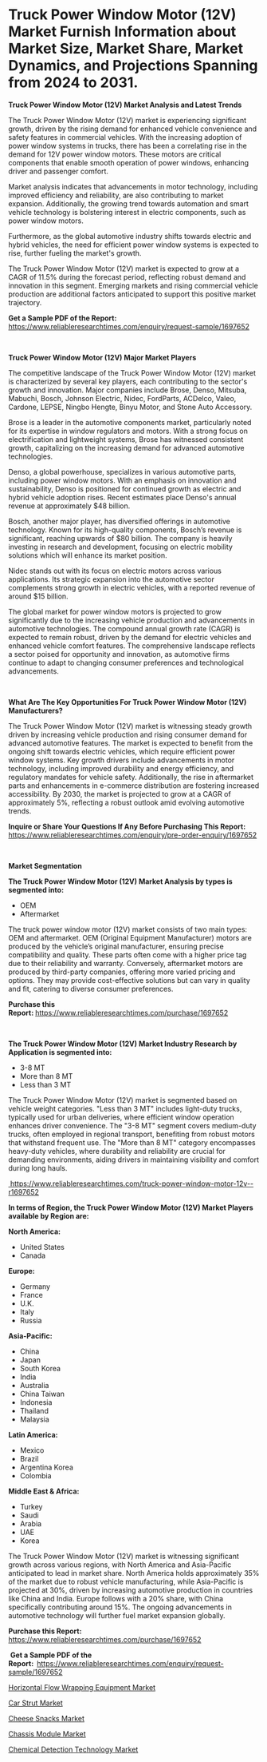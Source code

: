 <p><h1>Truck Power Window Motor (12V) Market Furnish Information about Market Size, Market Share, Market Dynamics, and Projections Spanning from 2024 to 2031.</h1></p><p><strong>Truck Power Window Motor (12V) Market Analysis and Latest Trends</strong></p>
<p><p>The Truck Power Window Motor (12V) market is experiencing significant growth, driven by the rising demand for enhanced vehicle convenience and safety features in commercial vehicles. With the increasing adoption of power window systems in trucks, there has been a correlating rise in the demand for 12V power window motors. These motors are critical components that enable smooth operation of power windows, enhancing driver and passenger comfort.</p><p>Market analysis indicates that advancements in motor technology, including improved efficiency and reliability, are also contributing to market expansion. Additionally, the growing trend towards automation and smart vehicle technology is bolstering interest in electric components, such as power window motors. </p><p>Furthermore, as the global automotive industry shifts towards electric and hybrid vehicles, the need for efficient power window systems is expected to rise, further fueling the market's growth. </p><p>The Truck Power Window Motor (12V) market is expected to grow at a CAGR of 11.5% during the forecast period, reflecting robust demand and innovation in this segment. Emerging markets and rising commercial vehicle production are additional factors anticipated to support this positive market trajectory.</p></p>
<p><strong>Get a Sample PDF of the Report:&nbsp;</strong> <a href="https://www.reliableresearchtimes.com/enquiry/request-sample/1697652?utm_campaign=1630&utm_medium=2&utm_source=Github&utm_content=ia&utm_term=18102024&utm_id=truck-power-window-motor-12v">https://www.reliableresearchtimes.com/enquiry/request-sample/1697652</a></p>
<p>&nbsp;</p>
<p><strong>Truck Power Window Motor (12V) Major Market Players</strong></p>
<p><p>The competitive landscape of the Truck Power Window Motor (12V) market is characterized by several key players, each contributing to the sector's growth and innovation. Major companies include Brose, Denso, Mitsuba, Mabuchi, Bosch, Johnson Electric, Nidec, FordParts, ACDelco, Valeo, Cardone, LEPSE, Ningbo Hengte, Binyu Motor, and Stone Auto Accessory.</p><p>Brose is a leader in the automotive components market, particularly noted for its expertise in window regulators and motors. With a strong focus on electrification and lightweight systems, Brose has witnessed consistent growth, capitalizing on the increasing demand for advanced automotive technologies.</p><p>Denso, a global powerhouse, specializes in various automotive parts, including power window motors. With an emphasis on innovation and sustainability, Denso is positioned for continued growth as electric and hybrid vehicle adoption rises. Recent estimates place Denso's annual revenue at approximately $48 billion.</p><p>Bosch, another major player, has diversified offerings in automotive technology. Known for its high-quality components, Bosch’s revenue is significant, reaching upwards of $80 billion. The company is heavily investing in research and development, focusing on electric mobility solutions which will enhance its market position.</p><p>Nidec stands out with its focus on electric motors across various applications. Its strategic expansion into the automotive sector complements strong growth in electric vehicles, with a reported revenue of around $15 billion.</p><p>The global market for power window motors is projected to grow significantly due to the increasing vehicle production and advancements in automotive technologies. The compound annual growth rate (CAGR) is expected to remain robust, driven by the demand for electric vehicles and enhanced vehicle comfort features. The comprehensive landscape reflects a sector poised for opportunity and innovation, as automotive firms continue to adapt to changing consumer preferences and technological advancements.</p></p>
<p>&nbsp;</p>
<p><strong>What Are The Key Opportunities For Truck Power Window Motor (12V) Manufacturers?</strong></p>
<p><p>The Truck Power Window Motor (12V) market is witnessing steady growth driven by increasing vehicle production and rising consumer demand for advanced automotive features. The market is expected to benefit from the ongoing shift towards electric vehicles, which require efficient power window systems. Key growth drivers include advancements in motor technology, including improved durability and energy efficiency, and regulatory mandates for vehicle safety. Additionally, the rise in aftermarket parts and enhancements in e-commerce distribution are fostering increased accessibility. By 2030, the market is projected to grow at a CAGR of approximately 5%, reflecting a robust outlook amid evolving automotive trends.</p></p>
<p><strong>Inquire or Share Your Questions If Any Before Purchasing This Report:</strong> <a href="https://www.reliableresearchtimes.com/enquiry/pre-order-enquiry/1697652?utm_campaign=1630&utm_medium=2&utm_source=Github&utm_content=ia&utm_term=18102024&utm_id=truck-power-window-motor-12v">https://www.reliableresearchtimes.com/enquiry/pre-order-enquiry/1697652</a></p>
<p>&nbsp;</p>
<p><strong>Market Segmentation</strong></p>
<p><strong>The Truck Power Window Motor (12V) Market Analysis by types is segmented into:</strong></p>
<p><ul><li>OEM</li><li>Aftermarket</li></ul></p>
<p><p>The truck power window motor (12V) market consists of two main types: OEM and aftermarket. OEM (Original Equipment Manufacturer) motors are produced by the vehicle’s original manufacturer, ensuring precise compatibility and quality. These parts often come with a higher price tag due to their reliability and warranty. Conversely, aftermarket motors are produced by third-party companies, offering more varied pricing and options. They may provide cost-effective solutions but can vary in quality and fit, catering to diverse consumer preferences.</p></p>
<p><strong>Purchase this Report:&nbsp;</strong><a href="https://www.reliableresearchtimes.com/purchase/1697652?utm_campaign=1630&utm_medium=2&utm_source=Github&utm_content=ia&utm_term=18102024&utm_id=truck-power-window-motor-12v">https://www.reliableresearchtimes.com/purchase/1697652</a></p>
<p>&nbsp;</p>
<p><strong>The Truck Power Window Motor (12V) Market Industry Research by Application is segmented into:</strong></p>
<p><ul><li>3-8 MT</li><li>More than 8 MT</li><li>Less than 3 MT</li></ul></p>
<p><p>The Truck Power Window Motor (12V) market is segmented based on vehicle weight categories. "Less than 3 MT" includes light-duty trucks, typically used for urban deliveries, where efficient window operation enhances driver convenience. The "3-8 MT" segment covers medium-duty trucks, often employed in regional transport, benefiting from robust motors that withstand frequent use. The "More than 8 MT" category encompasses heavy-duty vehicles, where durability and reliability are crucial for demanding environments, aiding drivers in maintaining visibility and comfort during long hauls.</p></p>
<p><a href="https://www.reliableresearchtimes.com/truck-power-window-motor-12v--r1697652?utm_campaign=1630&utm_medium=2&utm_source=Github&utm_content=ia&utm_term=18102024&utm_id=truck-power-window-motor-12v">&nbsp;https://www.reliableresearchtimes.com/truck-power-window-motor-12v--r1697652</a></p>
<p><strong>In terms of Region, the Truck Power Window Motor (12V) Market Players available by Region are:</strong></p>
<p>
    <p> <strong> North America: </strong>
        <ul>
            <li>United States</li>
            <li>Canada</li>
        </ul>
        </p> 
    <p> <strong> Europe: </strong>
        <ul>
            <li>Germany</li>
            <li>France</li>
            <li>U.K.</li>
            <li>Italy</li>
            <li>Russia</li>
        </ul>
        </p> 
    <p> <strong> Asia-Pacific: </strong>
        <ul>
            <li>China</li>
            <li>Japan</li>
            <li>South Korea</li>
            <li>India</li>
            <li>Australia</li>
            <li>China Taiwan</li>
            <li>Indonesia</li>
            <li>Thailand</li>
            <li>Malaysia</li>
        </ul>
        </p> 
    <p> <strong> Latin America: </strong>
        <ul>
            <li>Mexico</li>
            <li>Brazil</li>
            <li>Argentina Korea</li>
            <li>Colombia</li>
        </ul>
        </p> 
    <p> <strong> Middle East & Africa: </strong>
        <ul>
            <li>Turkey</li>
            <li>Saudi</li>
            <li>Arabia</li>
            <li>UAE</li>
            <li>Korea</li>
        </ul>
    </p>
    </p>
<p><p>The Truck Power Window Motor (12V) market is witnessing significant growth across various regions, with North America and Asia-Pacific anticipated to lead in market share. North America holds approximately 35% of the market due to robust vehicle manufacturing, while Asia-Pacific is projected at 30%, driven by increasing automotive production in countries like China and India. Europe follows with a 20% share, with China specifically contributing around 15%. The ongoing advancements in automotive technology will further fuel market expansion globally.</p></p>
<p><strong>Purchase this Report: </strong><a href="https://www.reliableresearchtimes.com/purchase/1697652?utm_campaign=1630&utm_medium=2&utm_source=Github&utm_content=ia&utm_term=18102024&utm_id=truck-power-window-motor-12v">https://www.reliableresearchtimes.com/purchase/1697652</a></p>
<p>&nbsp;<strong>Get a Sample PDF of the Report:&nbsp;&nbsp;</strong><a href="https://www.reliableresearchtimes.com/enquiry/request-sample/1697652?utm_campaign=1630&utm_medium=2&utm_source=Github&utm_content=ia&utm_term=18102024&utm_id=truck-power-window-motor-12v">https://www.reliableresearchtimes.com/enquiry/request-sample/1697652</a></p>
<p><strong></strong></p>
<p><p><a href="https://github.com/SanjidaKhan901/Market-Research-Report-List-1/blob/main/horizontal-flow-wrapping-equipment-market.md?utm_campaign=1630&utm_medium=2&utm_source=Github&utm_content=ia&utm_term=18102024&utm_id=truck-power-window-motor-12v">Horizontal Flow Wrapping Equipment Market</a></p><p><a href="https://www.linkedin.com/pulse/pulse-car-strut-rhythms-change-market-resonance-2024-2031-kuznets-vmspc?utm_campaign=1630&utm_medium=2&utm_source=Github&utm_content=ia&utm_term=18102024&utm_id=truck-power-window-motor-12v">Car Strut Market</a></p><p><a href="https://www.linkedin.com/pulse/cheese-snacks-market-outlook-forecast-from-2024-2031-foresearch-nqfcc?utm_campaign=1630&utm_medium=2&utm_source=Github&utm_content=ia&utm_term=18102024&utm_id=truck-power-window-motor-12v">Cheese Snacks Market</a></p><p><a href="https://www.linkedin.com/pulse/pioneering-growth-analyzing-global-chassis-module-market-dynamics-qffmc?utm_campaign=1630&utm_medium=2&utm_source=Github&utm_content=ia&utm_term=18102024&utm_id=truck-power-window-motor-12v">Chassis Module Market</a></p><p><a href="https://www.linkedin.com/pulse/global-chemical-detection-technology-market-pulse-trends-growth-fhutc?utm_campaign=1630&utm_medium=2&utm_source=Github&utm_content=ia&utm_term=18102024&utm_id=truck-power-window-motor-12v">Chemical Detection Technology Market</a></p></p>